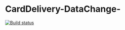 # CardDelivery-DataChange-
[![Build status](https://ci.appveyor.com/api/projects/status/rht4fqjg1d2kcmdb?svg=true)](https://ci.appveyor.com/project/Marcelo20044/carddelivery-datachange)
